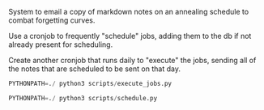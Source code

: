 System to email a copy of markdown notes on an annealing schedule to combat forgetting curves.

Use a cronjob to frequently "schedule" jobs, adding them to the db if not already present for scheduling.

Create another cronjob that runs daily to "execute" the jobs, sending all of the notes that are scheduled to be sent on that day.

```python
PYTHONPATH=./ python3 scripts/execute_jobs.py
```

```python
PYTHONPATH=./ python3 scripts/schedule.py
```

